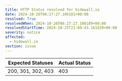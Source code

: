 ```yaml
---
title: HTTP Status resolved for hidewall.io
date: 2024-10-26T06:27:27.106181+00:00
resolved: True
resolvedWhen: 2024-10-26T06:27:27.106189+00:00
resolvedStartTime: 2024-10-25T21:09:43.161639+00:00
severity: notice
affected:
  - hidewall.io
section: issue
---
```


| Expected Statuses | Actual Status  |
|-------------------|----------------|
| 200, 301, 302, 403 | 403 |
